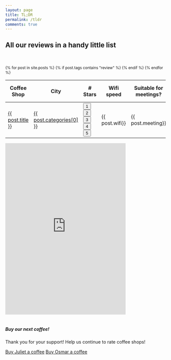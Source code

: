 ```yaml
---
layout: page
title: TL;DR
permalink: /tldr
comments: true
---
```

<h2>All our reviews in a handy little list</h2>
<br>
<br>
<div class="table-responsive" style="font-size:85%">
  <table class="table">
    <thead>
      <tr>
        <th scope="col">Coffee Shop</th>
        <th scope="col">City</th>
        <th scope="col"># Stars</th>
        <th scope="col">Wifi speed</th>
        <th scope="col">Suitable for meetings?</th>
        <th scope="col">$ Small Drip Coffee</th>
      </tr>
    </thead>
    {% for post in site.posts %}
    {% if post.tags contains "review" %}
      <tbody>
        <tr>
          <td><a href="{{ post.slug }}"><span class="text-capitalize">{{ post.title }}</span></a></td>
          <td><a href="{{post.maps}}" target="_blank">{{ post.categories[0] }}</a></td>
          <td>
            <div class="rating-holder">
                <div class="c-rating c-rating--regular" data-rating-value="{{ post.rating }}">
                <button>1</button>
                <button>2</button>
                <button>3</button>
                <button>4</button>
                <button>5</button>
                </div>
            </div>
          </td>
          <td>{{ post.wifi}}</td>
          <td>{{ post.meeting}}</td>
          <td>${{ post.drip}}</td>
        </tr>
      </tbody>
    {% endif %}
    {% endfor %}
  
  </table>
</div>

<div class="hidden-mobile">
<iframe title="" aria-label="Locator maps" id="datawrapper-chart-Im2mQ" src="https://datawrapper.dwcdn.net/Im2mQ/3/" scrolling="no" frameborder="0" style="width: 0; min-width: 75% !important; border: none;" height="537" data-external="1"></iframe><script type="text/javascript">!function(){"use strict";window.addEventListener("message",(function(a){if(void 0!==a.data["datawrapper-height"]){var e=document.querySelectorAll("iframe");for(var t in a.data["datawrapper-height"])for(var r=0;r<e.length;r++)if(e[r].contentWindow===a.source){var i=a.data["datawrapper-height"][t]+"px";e[r].style.height=i}}}))}();
</script>
</div>

<div class="col-md-5">
<br>
<div class="sticky-top sticky-top-80">
<h5>Buy our next coffee!</h5>

<p>Thank you for your support! Help us continue to rate coffee shops!</p>

<a target="_blank" href="https://account.venmo.com/u/juliet-kelson" class="btn btn-success">Buy Juliet a coffee</a> <a target="_blank" href="https://account.venmo.com/u/osmar-delrio" class="btn btn-success">Buy Osmar a coffee</a>

</div>
</div>